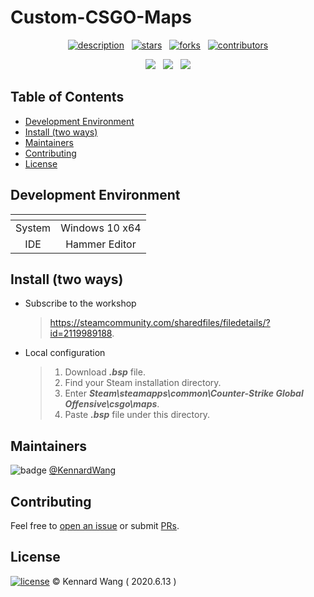 # Custom-CSGO-Maps

<div align="center">

  [![description](https://img.shields.io/badge/project-Individual-1F1F1F?style=for-the-badge)](https://github.com/KennardWang/Custom-CSGO-Maps)
  &nbsp;
  [![stars](https://img.shields.io/github/stars/KennardWang/Custom-CSGO-Maps?style=for-the-badge&color=FDEE21)](https://github.com/KennardWang/Custom-CSGO-Maps/stargazers)
  &nbsp;
  [![forks](https://img.shields.io/github/forks/KennardWang/Custom-CSGO-Maps?style=for-the-badge&color=white)](https://github.com/KennardWang/Custom-CSGO-Maps/forks)
  &nbsp;
  [![contributors](https://img.shields.io/github/contributors/KennardWang/Custom-CSGO-Maps?style=for-the-badge&color=8BC0D0)](https://github.com/KennardWang/Custom-CSGO-Maps/graphs/contributors)
  
  <img src="https://img.shields.io/badge/windows-0078D6?logo=windows&logoColor=white&style=for-the-badge" />
  &nbsp;
  <img src="https://img.shields.io/badge/Steam-000000?style=for-the-badge&logo=steam&logoColor=white" />
  &nbsp;
  <img src="https://img.shields.io/badge/counter strike-000000.svg?logo=counter-strike&style=for-the-badge" />
</div>



## Table of Contents

- [Development Environment](#development-environment)
- [Install (two ways)](#install-two-ways)
- [Maintainers](#maintainers)
- [Contributing](#contributing)
- [License](#license)



## Development Environment

| <!-- --> | <!-- --> |
|:---:|:---:|
| System | Windows 10 x64 |
| IDE | Hammer Editor |



## Install (two ways)

+ Subscribe to the workshop

  > https://steamcommunity.com/sharedfiles/filedetails/?id=2119989188.

+ Local configuration

  > 1. Download ***.bsp*** file.  
  > 2. Find your Steam installation directory.  
  > 3. Enter ***Steam\steamapps\common\Counter-Strike Global Offensive\csgo\maps***.  
  > 4. Paste ***.bsp*** file under this directory.



## Maintainers

![badge](https://img.shields.io/badge/maintenance-NO-EF2D5E) [@KennardWang](https://github.com/KennardWang)



## Contributing

Feel free to [open an issue](https://github.com/KennardWang/Custom-CSGO-Maps/issues) or submit [PRs](https://github.com/KennardWang/Custom-CSGO-Maps/pulls).



## License

[![license](https://img.shields.io/github/license/KennardWang/Custom-CSGO-Maps)](LICENSE) © Kennard Wang ( 2020.6.13 )
